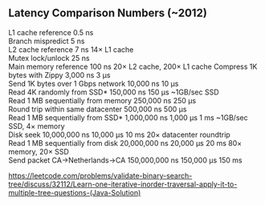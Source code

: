 Latency Comparison Numbers (~2012)
----------------------------------
L1 cache reference			                        0.5 ns								                                            
Branch mispredict			                        5   ns								
L2 cache reference			                        7   ns				            14× L1 cache			
Mutex lock/unlock			                       25   ns								
Main memory reference			                  100   ns				            20× L2 cache, 200× L1 cache	
Compress 1K bytes with Zippy		            3,000   ns         3 μs							
Send 1K bytes over 1 Gbps network	           10,000   ns        10 μs							
Read 4K randomly from SSD*		              150,000   ns       150 μs			    ~1GB/sec SSD			
Read 1 MB sequentially from memory	          250,000   ns       250 μs							
Round trip within same datacenter	          500,000   ns       500 μs							
Read 1 MB sequentially from SSD*	        1,000,000   ns     1,000 μs	    1 ms    ~1GB/sec SSD, 4× memory		
Disk seek				                   10,000,000   ns    10,000 μs	   10 ms  	20× datacenter roundtrip	
Read 1 MB sequentially from disk	       20,000,000   ns    20,000 μs	   20 ms  	80× memory, 20× SSD		
Send packet CA→Netherlands→CA		      150,000,000   ns   150,000 μs	  150 ms 					


https://leetcode.com/problems/validate-binary-search-tree/discuss/32112/Learn-one-iterative-inorder-traversal-apply-it-to-multiple-tree-questions-(Java-Solution)